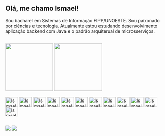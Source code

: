 ## Olá, me chamo Ismael! 

Sou bacharel em Sistemas de Informação FIPP/UNOESTE. Sou paixonado por ciências e tecnologia. Atualmente estou estudando desenvolvimento aplicação backend com Java e  o padrão arquiterual de microsserviços.
##
<div>
  <img height="150em" src="https://github-readme-stats.vercel.app/api?username=IsmaelCorreiaSilva&show_icons=true&theme=graywhite"/>
  <img height="150em" src="https://github-readme-stats.vercel.app/api/top-langs/?username=IsmaelCorreiaSilva&layout=compact"/>
</div>


<div style="display: inline_block"><br>
  <img align="center" alt="Ismael-Java" height="30" width="40" src="https://cdn.jsdelivr.net/gh/devicons/devicon/icons/java/java-original.svg">
  <img align="center" alt="Ismael-Spring" height="30" width="40" src="https://cdn.jsdelivr.net/gh/devicons/devicon/icons/spring/spring-original.svg">
  <img align="center" alt="Ismael-Csharp" height="30" width="40" src="https://cdn.jsdelivr.net/gh/devicons/devicon/icons/csharp/csharp-original.svg">
  <img align="center" alt="Ismael-React" height="30" width="40" src="https://cdn.jsdelivr.net/gh/devicons/devicon/icons/react/react-original.svg">
  <img align="center" alt="Ismael-Js" height="30" width="40" src="https://cdn.jsdelivr.net/gh/devicons/devicon/icons/javascript/javascript-original.svg">
  <img align="center" alt="Ismael-Ts" height="30" width="40" src="https://cdn.jsdelivr.net/gh/devicons/devicon/icons/typescript/typescript-original.svg">
  <img align="center" alt="Ismael-Html5" height="30" width="40" src="https://cdn.jsdelivr.net/gh/devicons/devicon/icons/html5/html5-original.svg">
  <img align="center" alt="Ismael-Css3" height="30" width="40" src="https://cdn.jsdelivr.net/gh/devicons/devicon/icons/css3/css3-original.svg">
  <img align="center" alt="Ismael-Docker" height="30" width="40" src="https://cdn.jsdelivr.net/gh/devicons/devicon/icons/docker/docker-original.svg">
  <img align="center" alt="Ismael-Postgres" height="30" width="40" src="https://cdn.jsdelivr.net/gh/devicons/devicon/icons/postgresql/postgresql-original.svg">
  <img align="center" alt="Ismael-Mysql" height="30" width="40" src="https://cdn.jsdelivr.net/gh/devicons/devicon/icons/mysql/mysql-original.svg">
  <img align="center" alt="Ismael-Azure" height="30" width="40" src="https://cdn.jsdelivr.net/gh/devicons/devicon/icons/azure/azure-original.svg">
 
</div>  

##
 
<div> 
  <a href="https://instagram.com/ismaelcorreiasilva" target="_blank"><img src="https://img.shields.io/badge/-Instagram-%23E4405F?style=for-the-badge&logo=instagram&logoColor=white" target="_blank"></a>
  <a href="https://www.linkedin.com/in/ismael-correia-da-silva-3ba13216a/" target="_blank"><img src="https://img.shields.io/badge/-LinkedIn-%230077B5?style=for-the-badge&logo=linkedin&logoColor=white" target="_blank"></a> 
  
</div>
